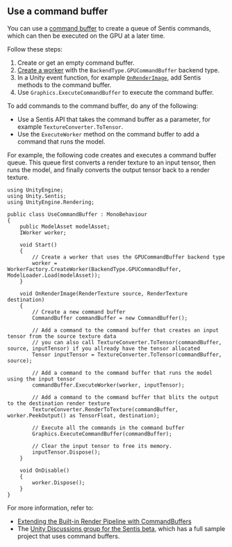 ## Use a command buffer

You can use a [command buffer](https://docs.unity3d.com/ScriptReference/Rendering.CommandBuffer.html) to create a queue of Sentis commands, which can then be executed on the GPU at a later time.

Follow these steps:

1. Create or get an empty command buffer.
2. [Create a worker](create-an-engine.md) with the `BackendType.GPUCommandBuffer` backend type.
3. In a Unity event function, for example [`OnRenderImage`](https://docs.unity3d.com/ScriptReference/MonoBehaviour.OnRenderImage.html), add Sentis methods to the command buffer.
4. Use `Graphics.ExecuteCommandBuffer` to execute the command buffer.

To add commands to the command buffer, do any of the following:

- Use a Sentis API that takes the command buffer as a parameter, for example `TextureConverter.ToTensor`.
- Use the `ExecuteWorker` method on the command buffer to add a command that runs the model.

For example, the following code creates and executes a command buffer queue. This queue first converts a render texture to an input tensor, then runs the model, and finally converts the output tensor back to a render texture.

```
using UnityEngine;
using Unity.Sentis;
using UnityEngine.Rendering;

public class UseCommandBuffer : MonoBehaviour
{
    public ModelAsset modelAsset;
    IWorker worker;

    void Start()
    {
        // Create a worker that uses the GPUCommandBuffer backend type
        worker = WorkerFactory.CreateWorker(BackendType.GPUCommandBuffer, ModelLoader.Load(modelAsset));
    }

    void OnRenderImage(RenderTexture source, RenderTexture destination)
    {
        // Create a new command buffer
        CommandBuffer commandBuffer = new CommandBuffer();

        // Add a command to the command buffer that creates an input tensor from the source texture data
        // you can also call TextureConverter.ToTensor(commandBuffer, source, inputTensor) if you allready have the tensor allocated
        Tensor inputTensor = TextureConverter.ToTensor(commandBuffer, source);

        // Add a command to the command buffer that runs the model using the input tensor
        commandBuffer.ExecuteWorker(worker, inputTensor);

        // Add a command to the command buffer that blits the output to the destination render texture
        TextureConverter.RenderToTexture(commandBuffer, worker.PeekOutput() as TensorFloat, destination);

        // Execute all the commands in the command buffer
        Graphics.ExecuteCommandBuffer(commandBuffer);

        // Clear the input tensor to free its memory.
        inputTensor.Dispose();
    }

    void OnDisable()
    {
        worker.Dispose();
    }
}
```

For more information, refer to:

- [Extending the Built-in Render Pipeline with CommandBuffers](https://docs.unity3d.com/Documentation/Manual/GraphicsCommandBuffers.html)
- The [Unity Discussions group for the Sentis beta](https://discussions.unity.com/c/10), which has a full sample project that uses command buffers.
